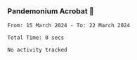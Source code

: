 ### Pandemonium Acrobat 🤸

<!--START_SECTION:waka-->

```all_time
From: 15 March 2024 - To: 22 March 2024

Total Time: 0 secs

No activity tracked
```

<!--END_SECTION:waka-->
